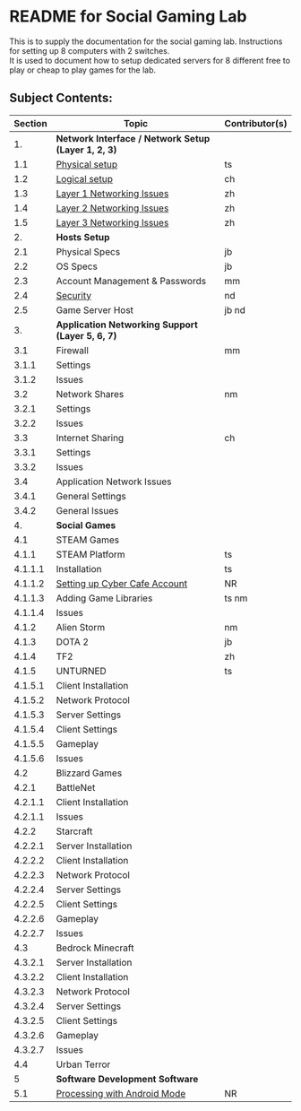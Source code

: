 # README for Social Gaming Lab
This is to supply the documentation for the social gaming lab.  Instructions for setting up 8 computers with 2 switches.  
It is used to document how to setup dedicated servers for 8 different free to play or cheap to play games for the lab. 

## Subject Contents:
Section | Topic | Contributor(s)
---|---|---
|1. |<strong>Network Interface / Network Setup (Layer 1, 2, 3)<strong>|   
  1.1 |[Physical setup](./network_setup.md#physical-setup) | ts
  1.2 |[Logical setup](./network_setup.md/#logical-setup)  | ch
  1.3 |[Layer 1 Networking Issues](./network_setup.md#layer-1-networking-issues) | zh
  1.4 |[Layer 2 Networking Issues](./network_setup.md#layer-2-networking-issues) | zh
  1.5 |[Layer 3 Networking Issues](./network_setup.md#layer-3-networking-issues)  | zh  
|2. |<strong>Hosts Setup </strong> 
  2.1 |Physical Specs |  jb
  2.2 |OS Specs | jb
  2.3 |Account Management & Passwords| mm
  2.4 |[Security](security.md)| nd
  2.5 | Game Server Host | jb nd
|3. | <strong> Application Networking Support (Layer 5, 6, 7) </strong>|  
  3.1 |Firewall| mm 
  3.1.1 |Settings|
  3.1.2 |Issues|
  3.2 | Network Shares | nm 
  3.2.1 | Settings
  3.2.2 | Issues
  3.3 | Internet Sharing | ch
  3.3.1 | Settings
  3.3.2 | Issues
  3.4 |Application Network Issues|
  3.4.1 |General Settings
  3.4.2 |General Issues
|4. | <strong>Social Games</strong> | 
  4.1 |STEAM Games  
  4.1.1 | STEAM Platform | ts
  4.1.1.1 | Installation  |ts
  4.1.1.2 | [Setting up Cyber Cafe Account](Steamworks.md) | NR
  4.1.1.3 | Adding Game Libraries |  ts nm
  4.1.1.4 | Issues
  4.1.2 | Alien Storm |nm    
  4.1.3 | DOTA 2 |jb  
  4.1.4 | TF2   | zh
  4.1.5 | UNTURNED | ts
  4.1.5.1 |Client Installation  
  4.1.5.2 | Network Protocol  
  4.1.5.3 | Server Settings  
  4.1.5.4 | Client Settings  
  4.1.5.5 |Gameplay
  4.1.5.6 | Issues
  4.2 | Blizzard Games|  
  4.2.1 |BattleNet|
  4.2.1.1 |Client Installation
  4.2.1.1 |Issues|
  4.2.2 |Starcraft|   
  4.2.2.1 |Server Installation|
  4.2.2.2 |Client Installation|  
  4.2.2.3 |Network Protocol  |
  4.2.2.4 | Server Settings  |
  4.2.2.5 | Client Settings | 
  4.2.2.6 | Gameplay |   
  4.2.2.7 | Issues  |
  4.3 | Bedrock Minecraft  
  4.3.2.1 | Server Installation  
  4.3.2.2 | Client Installation  
  4.3.2.3 | Network Protocol  
  4.3.2.4 | Server Settings  
  4.3.2.5 | Client Settings  
  4.3.2.6 | Gameplay    
  4.3.2.7 | Issues  
  4.4 | Urban Terror
  5 | <strong>Software Development Software </strong> 
  5.1 | [Processing with Android Mode](android_processing.md)|NR

  
  
